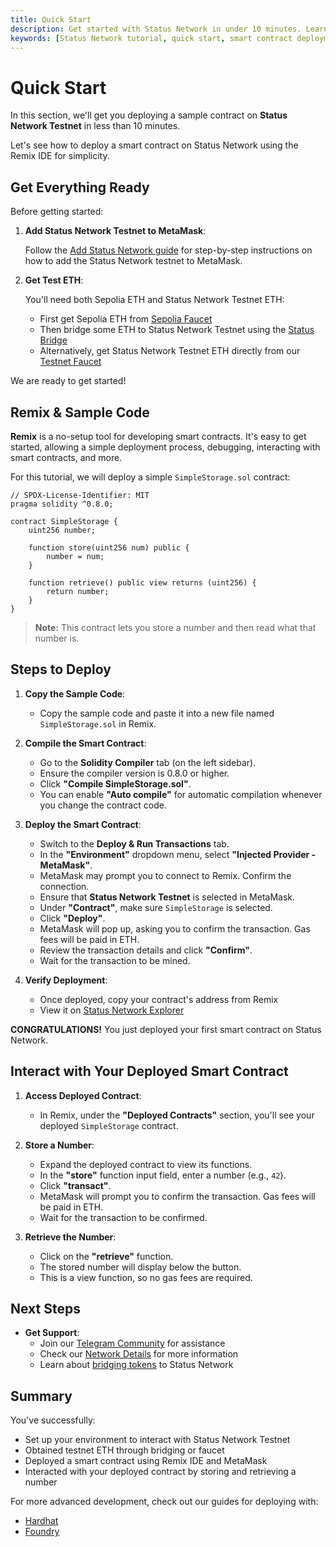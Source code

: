 ```yaml
---
title: Quick Start
description: Get started with Status Network in under 10 minutes. Learn how to deploy your first smart contract using Remix IDE, get test ETH, and interact with the network.
keywords: [Status Network tutorial, quick start, smart contract deployment, Remix IDE, blockchain development, testnet setup, MetaMask configuration]
---
```


# Quick Start

In this section, we'll get you deploying a sample contract on **Status Network Testnet** in less than 10 minutes.

Let's see how to deploy a smart contract on Status Network using the Remix IDE for simplicity.

## Get Everything Ready

Before getting started:

1. **Add Status Network Testnet to MetaMask**:

   Follow the [Add Status Network guide](/general-info/add-status-network) for step-by-step instructions on how to add the Status Network testnet to MetaMask.

2. **Get Test ETH**:

   You'll need both Sepolia ETH and Status Network Testnet ETH:
   - First get Sepolia ETH from [Sepolia Faucet](https://faucet.status.network)
   - Then bridge some ETH to Status Network Testnet using the [Status Bridge](https://bridge.status.network)
   - Alternatively, get Status Network Testnet ETH directly from our [Testnet Faucet](https://sepoliascan.status.network/address/0x06338B70F1eAbc60d7A82C083e605C07F78bb878)

We are ready to get started!

## Remix & Sample Code

**Remix** is a no-setup tool for developing smart contracts. It's easy to get started, allowing a simple deployment process, debugging, interacting with smart contracts, and more.

For this tutorial, we will deploy a simple `SimpleStorage.sol` contract:

```solidity
// SPDX-License-Identifier: MIT
pragma solidity ^0.8.0;

contract SimpleStorage {
    uint256 number;
    
    function store(uint256 num) public {
        number = num;
    }

    function retrieve() public view returns (uint256) {
        return number;
    }
}
```

> **Note:** This contract lets you store a number and then read what that number is.

## Steps to Deploy

1. **Copy the Sample Code**:

   - Copy the sample code and paste it into a new file named `SimpleStorage.sol` in Remix.

2. **Compile the Smart Contract**:

   - Go to the **Solidity Compiler** tab (on the left sidebar).
   - Ensure the compiler version is 0.8.0 or higher.
   - Click **"Compile SimpleStorage.sol"**.
   - You can enable **"Auto compile"** for automatic compilation whenever you change the contract code.

3. **Deploy the Smart Contract**:

   - Switch to the **Deploy & Run Transactions** tab.
   - In the **"Environment"** dropdown menu, select **"Injected Provider - MetaMask"**.
   - MetaMask may prompt you to connect to Remix. Confirm the connection.
   - Ensure that **Status Network Testnet** is selected in MetaMask.
   - Under **"Contract"**, make sure `SimpleStorage` is selected.
   - Click **"Deploy"**.
   - MetaMask will pop up, asking you to confirm the transaction. Gas fees will be paid in ETH.
   - Review the transaction details and click **"Confirm"**.
   - Wait for the transaction to be mined.

4. **Verify Deployment**:
   
   - Once deployed, copy your contract's address from Remix
   - View it on [Status Network Explorer](https://sepoliascan.status.network)

**CONGRATULATIONS!** You just deployed your first smart contract on Status Network.

## Interact with Your Deployed Smart Contract

1. **Access Deployed Contract**:

   - In Remix, under the **"Deployed Contracts"** section, you'll see your deployed `SimpleStorage` contract.

2. **Store a Number**:

   - Expand the deployed contract to view its functions.
   - In the **"store"** function input field, enter a number (e.g., `42`).
   - Click **"transact"**.
   - MetaMask will prompt you to confirm the transaction. Gas fees will be paid in ETH.
   - Wait for the transaction to be confirmed.

3. **Retrieve the Number**:

   - Click on the **"retrieve"** function.
   - The stored number will display below the button.
   - This is a view function, so no gas fees are required.

## Next Steps

- **Get Support**:
  - Join our [Telegram Community](https://t.me/statusl2) for assistance
  - Check our [Network Details](/general-info/network-details) for more information
  - Learn about [bridging tokens](/general-info/bridge/bridging-testnet) to Status Network

## Summary

You've successfully:
- Set up your environment to interact with Status Network Testnet
- Obtained testnet ETH through bridging or faucet
- Deployed a smart contract using Remix IDE and MetaMask
- Interacted with your deployed contract by storing and retrieving a number

For more advanced development, check out our guides for deploying with:
- [Hardhat](/tutorials/deploying-contracts/using-hardhat)
- [Foundry](/tutorials/deploying-contracts/using-foundry)